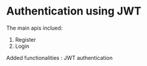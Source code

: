 # Authentication using JWT

The main apis inclued:
1. Register
2. Login

Added functionalities :
JWT authentication


